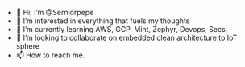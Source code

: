 - 👋 Hi, I’m @Serniorpepe
- 👀 I’m interested in everything that fuels my thoughts
- 🌱 I’m currently learning AWS, GCP, Mint, Zephyr, Devops, Secs, 
- 💞️ I’m looking to collaborate on embedded clean architecture to IoT sphere
- 📫 How to reach me. 

<!---
Serniorpepe/Serniorpepe is a ✨ special ✨ repository because its `README.md` (this file) appears on your GitHub profile.
You can click the Preview link to take a look at your changes.
--->
